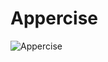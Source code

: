 # Appercise
![Appercise](https://user-images.githubusercontent.com/76986911/160223356-90c923fe-0d43-479e-8ea3-170cde3d425f.gif)
